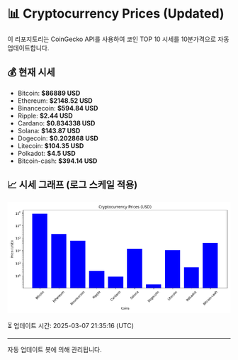 
# 📊 Cryptocurrency Prices (Updated)

이 리포지토리는 CoinGecko API를 사용하여 코인 TOP 10 시세를 10분가격으로 자동 업데이트합니다.

## 💰 현재 시세
- Bitcoin: **$86889 USD**
- Ethereum: **$2148.52 USD**
- Binancecoin: **$594.84 USD**
- Ripple: **$2.44 USD**
- Cardano: **$0.834338 USD**
- Solana: **$143.87 USD**
- Dogecoin: **$0.202868 USD**
- Litecoin: **$104.35 USD**
- Polkadot: **$4.5 USD**
- Bitcoin-cash: **$394.14 USD**

## 📈 시세 그래프 (로그 스케일 적용)
![Crypto Prices](crypto_prices.png)

⏳ 업데이트 시간: 2025-03-07 21:35:16 (UTC)

---
자동 업데이트 봇에 의해 관리됩니다.
